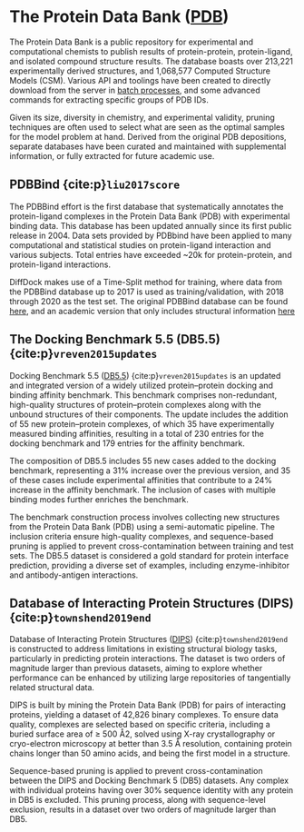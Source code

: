 # The Protein Data Bank ([PDB](https://www.rcsb.org/))
The Protein Data Bank is a public repository for experimental and computational chemists to publish results of protein-protein, protein-ligand, and isolated compound structure results. The database boasts over 213,221 experimentally derived structures, and 1,068,577 Computed Structure Models (CSM). Various API and toolings have been created to directly download from the server in [batch processes](https://www.rcsb.org/docs/programmatic-access/file-download-services), and some advanced commands for extracting specific groups of PDB IDs. 

Given its size, diversity in chemistry, and experimental validity, pruning techniques are often used to select what are seen as the optimal samples for the model problem at hand. Derived from the original PDB depositions, separate databases have been curated and maintained with supplemental information, or fully extracted for future academic use. 

## PDBBind {cite:p}`liu2017score`
The PDBBind effort is the first database that systematically annotates the protein-ligand complexes in the Protein Data Bank (PDB) with experimental binding data. This database has been updated annually since its first public release in 2004. Data sets provided by PDBbind have been applied to many computational and statistical studies on protein-ligand interaction and various subjects. Total entries have exceeded ~20k for protein-protein, and protein-ligand interactions. 

DiffDock makes use of a Time-Split method for training, where data from the PDBBind database up to 2017 is used as training/validation, with 2018 through 2020 as the test set. The original PDBBind database can be found [here](http://pdbbind.org.cn/index.php), and an academic version that only includes structural information [here](https://zenodo.org/records/6408497)

## The Docking Benchmark 5.5 (DB5.5) {cite:p}`vreven2015updates`
Docking Benchmark 5.5 ([DB5.5](https://zlab.umassmed.edu/benchmark/)) {cite:p}`vreven2015updates` is an updated and integrated version of a widely utilized protein–protein docking and binding affinity benchmark. This benchmark comprises non-redundant, high-quality structures of protein–protein complexes along with the unbound structures of their components. The update includes the addition of 55 new protein–protein complexes, of which 35 have experimentally measured binding affinities, resulting in a total of 230 entries for the docking benchmark and 179 entries for the affinity benchmark.

The composition of DB5.5 includes 55 new cases added to the docking benchmark, representing a 31% increase over the previous version, and 35 of these cases include experimental affinities that contribute to a 24% increase in the affinity benchmark. The inclusion of cases with multiple binding modes further enriches the benchmark.

The benchmark construction process involves collecting new structures from the Protein Data Bank (PDB) using a semi-automatic pipeline. The inclusion criteria ensure high-quality complexes, and sequence-based pruning is applied to prevent cross-contamination between training and test sets. The DB5.5 dataset is considered a gold standard for protein interface prediction, providing a diverse set of examples, including enzyme-inhibitor and antibody-antigen interactions.

## Database of Interacting Protein Structures (DIPS) {cite:p}`townshend2019end`
Database of Interacting Protein Structures ([DIPS](https://github.com/drorlab/DIPS)) {cite:p}`townshend2019end` is constructed to address limitations in existing structural biology tasks, particularly in predicting protein interactions. The dataset is two orders of magnitude larger than previous datasets, aiming to explore whether performance can be enhanced by utilizing large repositories of tangentially related structural data.

DIPS is built by mining the Protein Data Bank (PDB) for pairs of interacting proteins, yielding a dataset of 42,826 binary complexes. To ensure data quality, complexes are selected based on specific criteria, including a buried surface area of ≥ 500 Å2, solved using X-ray crystallography or cryo-electron microscopy at better than 3.5 Å resolution, containing protein chains longer than 50 amino acids, and being the first model in a structure.

Sequence-based pruning is applied to prevent cross-contamination between the DIPS and Docking Benchmark 5 (DB5) datasets. Any complex with individual proteins having over 30% sequence identity with any protein in DB5 is excluded. This pruning process, along with sequence-level exclusion, results in a dataset over two orders of magnitude larger than DB5.
